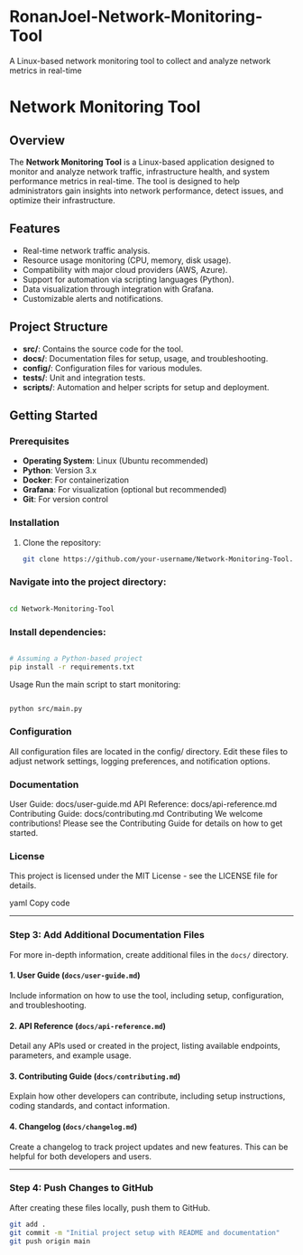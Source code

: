 # RonanJoel-Network-Monitoring-Tool
A Linux-based network monitoring tool to collect and analyze network metrics in real-time
# Network Monitoring Tool

## Overview
The **Network Monitoring Tool** is a Linux-based application designed to monitor and analyze network traffic, infrastructure health, and system performance metrics in real-time. The tool is designed to help administrators gain insights into network performance, detect issues, and optimize their infrastructure.

## Features
- Real-time network traffic analysis.
- Resource usage monitoring (CPU, memory, disk usage).
- Compatibility with major cloud providers (AWS, Azure).
- Support for automation via scripting languages (Python).
- Data visualization through integration with Grafana.
- Customizable alerts and notifications.

## Project Structure
- **src/**: Contains the source code for the tool.
- **docs/**: Documentation files for setup, usage, and troubleshooting.
- **config/**: Configuration files for various modules.
- **tests/**: Unit and integration tests.
- **scripts/**: Automation and helper scripts for setup and deployment.

## Getting Started

### Prerequisites
- **Operating System**: Linux (Ubuntu recommended)
- **Python**: Version 3.x
- **Docker**: For containerization
- **Grafana**: For visualization (optional but recommended)
- **Git**: For version control

### Installation
1. Clone the repository:
   ```bash
   git clone https://github.com/your-username/Network-Monitoring-Tool.git

### Navigate into the project directory:
 ```bash

cd Network-Monitoring-Tool
```
### Install dependencies:
```bash

# Assuming a Python-based project
pip install -r requirements.txt
```
Usage
Run the main script to start monitoring:

```bash

python src/main.py
```
### Configuration
All configuration files are located in the config/ directory. Edit these files to adjust network settings, logging preferences, and notification options.

### Documentation
User Guide: docs/user-guide.md
API Reference: docs/api-reference.md
Contributing Guide: docs/contributing.md
Contributing
We welcome contributions! Please see the Contributing Guide for details on how to get started.

### License
This project is licensed under the MIT License - see the LICENSE file for details.

yaml
Copy code

---

### **Step 3: Add Additional Documentation Files**

For more in-depth information, create additional files in the `docs/` directory.

#### 1. **User Guide (`docs/user-guide.md`)**

Include information on how to use the tool, including setup, configuration, and troubleshooting.

#### 2. **API Reference (`docs/api-reference.md`)**

Detail any APIs used or created in the project, listing available endpoints, parameters, and example usage.

#### 3. **Contributing Guide (`docs/contributing.md`)**

Explain how other developers can contribute, including setup instructions, coding standards, and contact information.

#### 4. **Changelog (`docs/changelog.md`)**

Create a changelog to track project updates and new features. This can be helpful for both developers and users.

---

### **Step 4: Push Changes to GitHub**

After creating these files locally, push them to GitHub.

```bash
git add .
git commit -m "Initial project setup with README and documentation"
git push origin main

